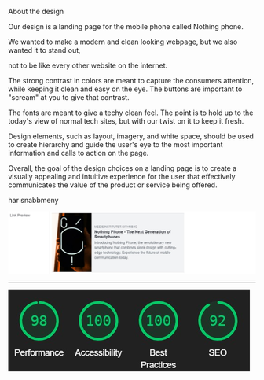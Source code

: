 About the design
 
Our design is a landing page for the mobile phone called Nothing phone.

We wanted to make a modern and clean looking webpage, but we also wanted it to stand out,

not to be like every other website on the internet.

The strong contrast in colors are meant to capture the consumers attention, while keeping it clean and easy on the eye. The buttons are important to "scream" at you to give that contrast.

The fonts are meant to give a techy clean feel. The point is to hold up to the today's view of normal tech sites, but with our twist on it to keep it fresh.

Design elements, such as layout, imagery, and white space, should be used to create hierarchy and guide the user's eye to the most important information and calls to action on the page.

Overall, the goal of the design choices on a landing page is to create a visually appealing and intuitive experience for the user that effectively communicates the value of the product or service being offered.

har snabbmeny

![social media share link](https://github.com/Medieinstitutet/fed22d-grafiska-verktyg-gazpachon/blob/main/images/screenshots/SoMe-link-screenshot.jpg?raw=true)

---

![social media share link](https://github.com/Medieinstitutet/fed22d-grafiska-verktyg-gazpachon/blob/main/images/screenshots/lighthouse-report.jpg?raw=true)
